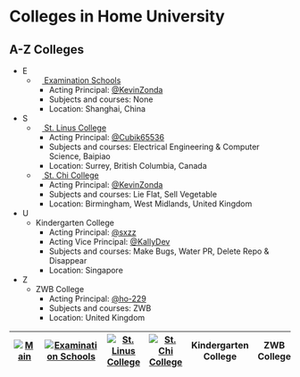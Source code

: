 # Colleges in Home University

## A-Z Colleges

- E
  - [<img style="width: 11px;" src="https://avatars.githubusercontent.com/t/5109197?s=280&v=4"> Examination Schools](https://github.com/orgs/HMUniversity/teams/examination-schools)
    - Acting Principal: [@KevinZonda](https://github.com/KevinZonda)
    - Subjects and courses: None
    - Location: Shanghai, China
- S
  - [<img style="width: 11px;" src="https://avatars.githubusercontent.com/t/5109196?s=280&v=4"> St. Linus College](https://github.com/orgs/HMUniversity/teams/st-linus-college)
    - Acting Principal: [@Cubik65536](https://github.com/Cubik65536)
    - Subjects and courses: Electrical Engineering & Computer Science, Baipiao
    - Location: Surrey, British Columbia, Canada
  - [<img style="width: 11px;" src="https://avatars.githubusercontent.com/t/5109198?s=280&v=4"> St. Chi College](https://github.com/orgs/HMUniversity/teams/st-chi-college)
    - Acting Principal: [@KevinZonda](https://github.com/KevinZonda)
    - Subjects and courses: Lie Flat, Sell Vegetable
    - Location: Birmingham, West Midlands, United Kingdom
- U
  - Kindergarten College
    - Acting Principal: [@sxzz](https://github.com/sxzz)
    - Acting Vice Principal: [@KallyDev](https://github.com/kallydev)
    - Subjects and courses: Make Bugs, Water PR, Delete Repo & Disappear
    - Location: Singapore
- Z
  - ZWB College
    - Acting Principal: [@ho-229](https://github.com/ho-229)
    - Subjects and courses: ZWB
    - Location: United Kingdom

| [![Main](https://avatars.githubusercontent.com/u/85953864?s=280&v=4)](https://github.com/HMUniversity) | [![Examination Schools](https://avatars.githubusercontent.com/t/5109197?s=280&v=4)](https://github.com/orgs/HMUniversity/teams/examination-schools) | [![St. Linus College](https://avatars.githubusercontent.com/t/5109196?s=280&v=4)](https://github.com/orgs/HMUniversity/teams/st-linus-college) | [![St. Chi College](https://avatars.githubusercontent.com/t/5109198?s=280&v=4)](https://github.com/orgs/HMUniversity/teams/st-chi-college) | Kindergarten College | ZWB College |
| -- | -- | -- | -- | -- | -- |
